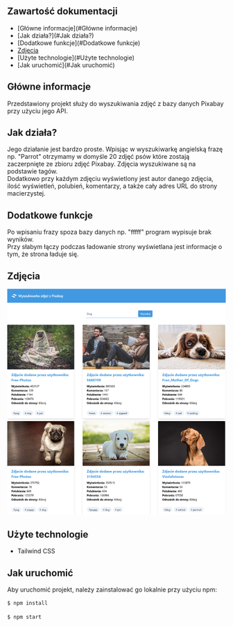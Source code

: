 ## Zawartość dokumentacji
* [Główne informacje](#Główne informacje)
* [Jak działa?](#Jak działa?)
* [Dodatkowe funkcje](#Dodatkowe funkcje)
* [Zdjęcia](#Zdjęcia])
* [Użyte technologie](#Użyte technologie)
* [Jak uruchomić](#Jak uruchomić)

## Główne informacje
Przedstawiony projekt służy do wyszukiwania zdjęć z bazy danych Pixabay przy użyciu jego API.

	
## Jak działa?
Jego działanie jest bardzo proste. Wpisjąc w wyszukiwarkę angielską frazę np. "Parrot" otrzymamy w domyśle 20 zdjęć psów które zostają zaczerpnięte ze zbioru zdjęć Pixabay. Zdjęcia wyszukiwane są na podstawie tagów.<br/>
Dodatkowo przy każdym zdjęciu wyświetlony jest autor danego zdjęcia, ilość wyświetleń, polubień, komentarzy, a także cały adres URL do strony macierzystej.

## Dodatkowe funkcje
Po wpisaniu frazy spoza bazy danych np. "fffff" program wypisuje brak wyników.
<br/>
Przy słabym łączy podczas ładowanie strony wyświetlana jest informacje o tym, że strona ładuje się.


## Zdjęcia

![Screenshot](Projekt.png)

## Użyte technologie

- Tailwind CSS

## Jak uruchomić
Aby uruchomić projekt, należy zainstalować go lokalnie przy użyciu npm:

```
$ npm install

$ npm start
```

